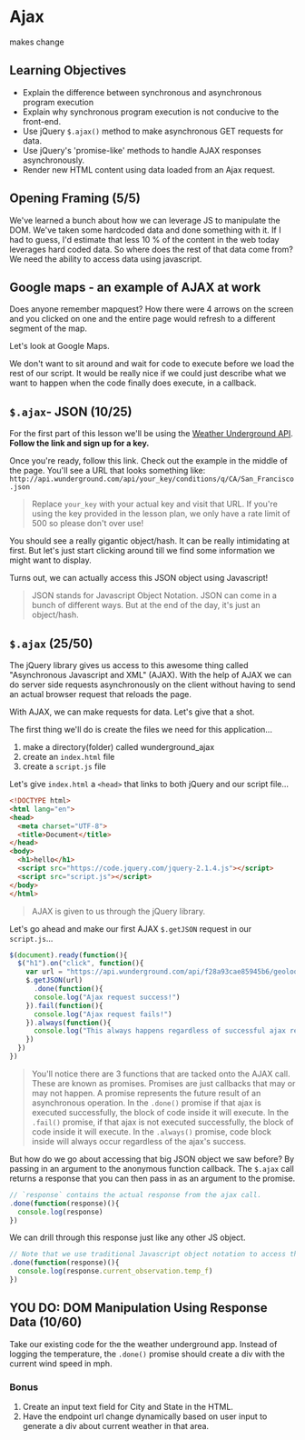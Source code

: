 # Ajax
makes change
## Learning Objectives
- Explain the difference between synchronous and asynchronous program execution
- Explain why synchronous program execution is not conducive to the front-end.
- Use jQuery `$.ajax()` method to make asynchronous GET requests for data.
- Use jQuery's 'promise-like' methods to handle AJAX responses asynchronously.
- Render new HTML content using data loaded from an Ajax request.

## Opening Framing (5/5)

We've learned a bunch about how we can leverage JS to manipulate the DOM. We've taken some hardcoded data and done something with it. If I had to guess, I'd estimate that less 10 % of the content in the web today leverages hard coded data. So where does the rest of that data come from? We need the ability to access data using javascript.

## Google maps - an example of AJAX at work
Does anyone remember mapquest? How there were 4 arrows on the screen and you clicked on one and the entire page would refresh to a different segment of the map.

Let's look at Google Maps.

We don't want to sit around and wait for code to execute before we load the rest of our script. It would be really nice if we could just describe what we want to happen when the code finally does execute, in a callback.

## `$.ajax`- JSON (10/25)

For the first part of this lesson we'll be using the [Weather Underground API](http://www.wunderground.com/weather/api/d/docs). **Follow the link and sign up for a key.**

Once you're ready, follow this link. Check out the example in the middle of the page. You'll see a URL   that looks something like: `http://api.wunderground.com/api/your_key/conditions/q/CA/San_Francisco.json`
> Replace `your_key` with your actual key and visit that URL.
> If you're using the key provided in the lesson plan, we only have a rate limit of 500 so please don't over use!

You should see a really gigantic object/hash. It can be really intimidating at first. But let's just start clicking around till we find some information we might want to display.

Turns out, we can actually access this JSON object using Javascript!
> JSON stands for Javascript Object Notation. JSON can come in a bunch of different ways. But at the end of the day, it's just an object/hash.

## `$.ajax` (25/50)
The jQuery library gives us access to this awesome thing called "Asynchronous Javascript and XML" (AJAX). With the help of AJAX we can do server side requests asynchronously on the client without having to send an actual browser request that reloads the page.

With AJAX, we can make requests for data. Let's give that a shot.  

The first thing we'll do is create the files we need for this application...  

1. make a directory(folder) called wunderground_ajax
2. create an `index.html` file
3. create a `script.js` file

Let's give `index.html` a `<head>` that links to both jQuery and our script file...  

```html
<!DOCTYPE html>
<html lang="en">
<head>
  <meta charset="UTF-8">
  <title>Document</title>
</head>
<body>
  <h1>hello</h1>
  <script src="https://code.jquery.com/jquery-2.1.4.js"></script>
  <script src="script.js"></script>
</body>
</html>
```
> AJAX is given to us through the jQuery library.

Let's go ahead and make our first AJAX `$.getJSON` request in our `script.js`...

```js
$(document).ready(function(){
  $("h1").on("click", function(){
    var url = "https://api.wunderground.com/api/f28a93cae85945b6/geolookup/conditions/q/va/midlothian.json"
    $.getJSON(url)
      .done(function(){
      console.log("Ajax request success!")
    }).fail(function(){
      console.log("Ajax request fails!")
    }).always(function(){
      console.log("This always happens regardless of successful ajax request or not.")
    })
  })
})
```

> You'll notice there are 3 functions that are tacked onto the AJAX call. These are known as promises. Promises are just callbacks that may or may not happen. A promise represents the future result of an asynchronous operation. In the `.done()` promise if that ajax is executed successfully, the block of code inside it will execute. In the `.fail()` promise, if that ajax is not executed successfully, the block of code inside it will execute. In the `.always()` promise, code block inside will always occur regardless of the ajax's success.

But how do we go about accessing that big JSON object we saw before? By passing in an argument to the anonymous function callback. The `$.ajax` call returns a response that you can then pass in as an argument to the promise.

```js
// `response` contains the actual response from the ajax call.
.done(function(response)(){
  console.log(response)
})
```

We can drill through this response just like any other JS object.

```js
// Note that we use traditional Javascript object notation to access the response.
.done(function(response)(){
  console.log(response.current_observation.temp_f)
})
```

## YOU DO: DOM Manipulation Using Response Data (10/60)

Take our existing code for the the weather underground app. Instead of logging the temperature, the `.done()` promise should create a div with the current wind speed in mph.  

### Bonus
  1. Create an input text field for City and State in the HTML.  
  2. Have the endpoint url change dynamically based on user input to generate a div about current weather in that area.  
